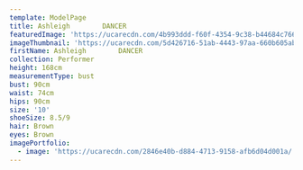```yaml
---
template: ModelPage
title: Ashleigh        DANCER
featuredImage: 'https://ucarecdn.com/4b993ddd-f60f-4354-9c38-b44684c76626/'
imageThumbnail: 'https://ucarecdn.com/5d426716-51ab-4443-97aa-660b605abeda/'
firstName: Ashleigh        DANCER
collection: Performer
height: 168cm
measurementType: bust
bust: 90cm
waist: 74cm
hips: 90cm
size: '10'
shoeSize: 8.5/9
hair: Brown
eyes: Brown
imagePortfolio:
  - image: 'https://ucarecdn.com/2846e40b-d884-4713-9158-afb6d04d001a/'
---
```


